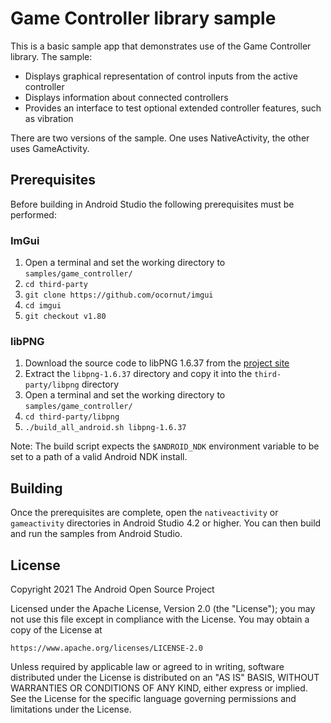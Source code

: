 # Game Controller library sample

This is a basic sample app that demonstrates use of the Game Controller
library. The sample:

* Displays graphical representation of control inputs from the active controller
* Displays information about connected controllers
* Provides an interface to test optional extended controller features,
such as vibration

There are two versions of the sample. One uses NativeActivity, the other
uses GameActivity.

## Prerequisites

Before building in Android Studio the following prerequisites must be
performed:

### ImGui

1. Open a terminal and set the working directory to `samples/game_controller/`
2. `cd third-party`
3. `git clone https://github.com/ocornut/imgui`
4. `cd imgui`
5. `git checkout v1.80`

### libPNG

1. Download the source code to libPNG 1.6.37 from the [project site](http://www.libpng.org/pub/png/libpng.html)
2. Extract the `libpng-1.6.37` directory and copy it into the
`third-party/libpng` directory
3. Open a terminal and set the working directory to `samples/game_controller/`
4. `cd third-party/libpng`
5. `./build_all_android.sh libpng-1.6.37`

Note: The build script expects the `$ANDROID_NDK` environment variable to be
set to a path of a valid Android NDK install.

## Building

Once the prerequisites are complete, open the `nativeactivity` or
`gameactivity` directories in Android Studio 4.2 or higher. You can
then build and run the samples from Android Studio.

## License

Copyright 2021 The Android Open Source Project

Licensed under the Apache License, Version 2.0 (the "License");
you may not use this file except in compliance with the License.
You may obtain a copy of the License at

    https://www.apache.org/licenses/LICENSE-2.0

Unless required by applicable law or agreed to in writing, software
distributed under the License is distributed on an "AS IS" BASIS,
WITHOUT WARRANTIES OR CONDITIONS OF ANY KIND, either express or implied.
See the License for the specific language governing permissions and
limitations under the License.
